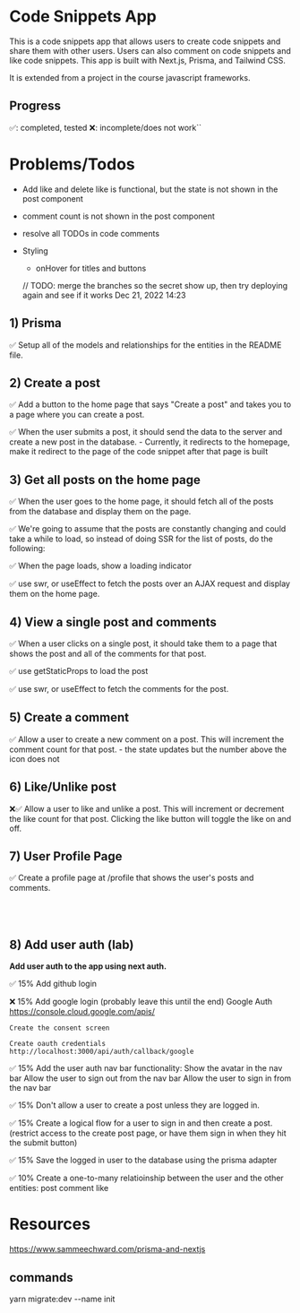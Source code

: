 # Code Snippets App

This is a code snippets app that allows users to create code snippets and share them with other users. Users can also comment on code snippets and like code snippets. This app is built with Next.js, Prisma, and Tailwind CSS.

It is extended from a project in the course javascript frameworks.

## Progress
✅: completed, tested
❌: incomplete/does not work``

# Problems/Todos

- Add like and delete like is functional, but the state is not shown in the post component
- comment count is not shown in the post component
- resolve all TODOs in code comments
- Styling
    - onHover for titles and buttons

    // TODO: merge the branches so the secret show up, then try deploying again and see if it works  Dec 21, 2022 14:23

## 1) Prisma

✅ Setup all of the models and relationships for the entities in the README file.

## 2) Create a post

✅ Add a button to the home page that says "Create a post" and takes you to a page where you can create a post.

✅ When the user submits a post, it should send the data to the server and create a new post in the database.
    - Currently, it redirects to the homepage, make it redirect to the page of the code snippet after that page is built

## 3) Get all posts on the home page

✅ When the user goes to the home page, it should fetch all of the posts from the database and display them on the page.

✅ We're going to assume that the posts are constantly changing and could take a while to load, so instead of doing SSR for the list of posts, do the following:

✅ When the page loads, show a loading indicator

✅ use swr, or useEffect to fetch the posts over an AJAX request and display them on the home page.

## 4) View a single post and comments

✅ When a user clicks on a single post, it should take them to a page that shows the post and all of the comments for that post.

✅ use getStaticProps to load the post

✅ use swr, or useEffect to fetch the comments for the post.

## 5) Create a comment

✅ Allow a user to create a new comment on a post. This will increment the comment count for that post.
    - the state updates but the number above the icon does not

## 6) Like/Unlike post

❌✅  Allow a user to like and unlike a post. This will increment or decrement the like count for that post.
      Clicking the like button will toggle the like on and off.

## 7) User Profile Page

✅ Create a profile page at /profile that shows the user's posts and comments.<br><br>
<br><br>

## 8) Add user auth (lab)

<b>Add user auth to the app using next auth.</b>

✅ 15% Add github login

❌ 15% Add google login (probably leave this until the end)
    Google Auth
    <https://console.cloud.google.com/apis/>

    Create the consent screen

    Create oauth credentials
    http://localhost:3000/api/auth/callback/google

✅ 15% Add the user auth nav bar functionality: Show the avatar in the nav bar
    Allow the user to sign out from the nav bar
    Allow the user to sign in from the nav bar

✅ 15% Don't allow a user to create a post unless they are logged in.

✅ 15% Create a logical flow for a user to sign in and then create a post.
    (restrict access to the create post page, or have them sign in when they hit the submit button)

✅ 15% Save the logged in user to the database using the prisma adapter

✅ 10% Create a one-to-many relatioinship between the user and the other entities:
    post
    comment
    like

# Resources
<https://www.sammeechward.com/prisma-and-nextjs>

## commands
yarn migrate:dev --name init
